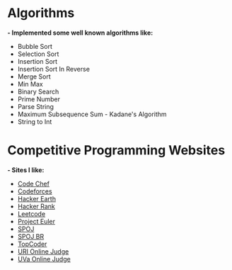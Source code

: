 # Algorithms

**- Implemented some well known algorithms like:**

- Bubble Sort
- Selection Sort
- Insertion Sort
- Insertion Sort In Reverse
- Merge Sort
- Min Max
- Binary Search
- Prime Number
- Parse String
- Maximum Subsequence Sum - Kadane's Algorithm
- String to Int

# Competitive Programming Websites

**- Sites I like:**

- [Code Chef](https://www.codechef.com/)
- [Codeforces](codeforces.com)
- [Hacker Earth](https://www.hackerearth.com/)
- [Hacker Rank](https://www.hackerrank.com/)
- [Leetcode](https://leetcode.com)
- [Project Euler](https://projecteuler.net/)
- [SPOJ](http://www.spoj.com/)
- [SPOJ BR](http://br.spoj.com/)
- [TopCoder](https://www.topcoder.com/)
- [URI Online Judge](urionlinejudge.com.br)
- [UVa Online Judge](https://uva.onlinejudge.org/)
